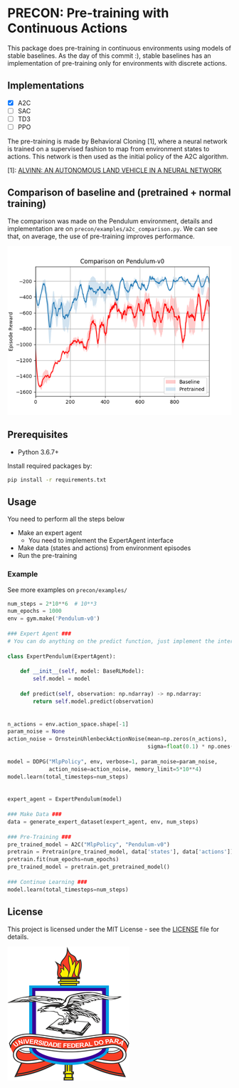 # PRECON: Pre-training with Continuous Actions

This package does pre-training in continuous environments using models
of stable baselines. As the day of this commit :), stable baselines has an
implementation of pre-training only for environments with discrete actions.

## Implementations

- [x] A2C
- [ ] SAC
- [ ] TD3
- [ ] PPO

The pre-training is made by Behavioral Cloning [1], where a neural network is 
trained on a supervised fashion to map from environment states to actions. This
network is then used as the initial policy of the A2C algorithm.

[1]: [ALVINN: AN AUTONOMOUS LAND VEHICLE IN A NEURAL NETWORK](https://papers.nips.cc/paper/95-alvinn-an-autonomous-land-vehicle-in-a-neural-network.pdf)

## Comparison of baseline and (pretrained + normal training)

The comparison was made on the Pendulum environment, details and implementation 
are on ```precon/examples/a2c_comparison.py```. We can see that, on average, the
use of pre-training improves performance.

![comparison_training_graph](docs/training_graph.png)


## Prerequisites

* Python 3.6.7+

Install required packages by:

```bash
pip install -r requirements.txt
```

## Usage

You need to perform all the steps below

* Make an expert agent
    * You need to implement the ExpertAgent interface
* Make data (states and actions) from environment episodes
* Run the pre-training

### Example

See more examples on ```precon/examples/```
```python
num_steps = 2*10**6  # 10**3
num_epochs = 1000
env = gym.make('Pendulum-v0')

### Expert Agent ###
# You can do anything on the predict function, just implement the interface :)

class ExpertPendulum(ExpertAgent):

    def __init__(self, model: BaseRLModel):
        self.model = model

    def predict(self, observation: np.ndarray) -> np.ndarray:
        return self.model.predict(observation)


n_actions = env.action_space.shape[-1]
param_noise = None
action_noise = OrnsteinUhlenbeckActionNoise(mean=np.zeros(n_actions),
                                            sigma=float(0.1) * np.ones(n_actions))

model = DDPG("MlpPolicy", env, verbose=1, param_noise=param_noise,
             action_noise=action_noise, memory_limit=5*10**4)
model.learn(total_timesteps=num_steps)


expert_agent = ExpertPendulum(model)

### Make Data ###
data = generate_expert_dataset(expert_agent, env, num_steps)

### Pre-Training ###
pre_trained_model = A2C("MlpPolicy", "Pendulum-v0")
pretrain = Pretrain(pre_trained_model, data['states'], data['actions'])
pretrain.fit(num_epochs=num_epochs)
pre_trained_model = pretrain.get_pretrained_model()

### Continue Learning ###
model.learn(total_timesteps=num_steps)
```

## License

This project is licensed under the MIT License - see the [LICENSE](https://github.com/renan-cunha/BehavioralCloning/blob/master/LICENSE) file 
for details.

[![UFPA](docs/logo_ufpa_github_footer.png)](https://portal.ufpa.br/ "Visite o site da UFPA")
